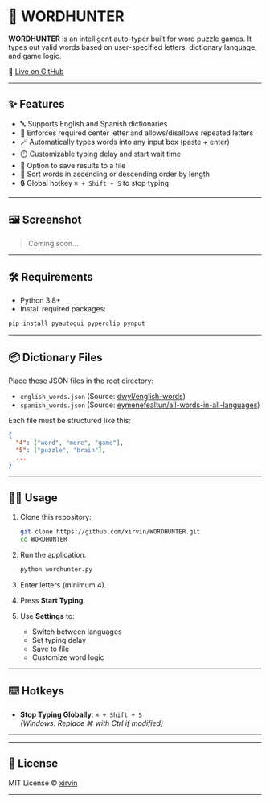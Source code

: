 # 🧠 WORDHUNTER

**WORDHUNTER** is an intelligent auto-typer built for word puzzle games. It types out valid words based on user-specified letters, dictionary language, and game logic.

🚀 [Live on GitHub](https://github.com/xirvin/WORDHUNTER/)

---

## ✨ Features

- 🔤 Supports English and Spanish dictionaries
- 🎯 Enforces required center letter and allows/disallows repeated letters
- 🪄 Automatically types words into any input box (paste + enter)
- ⏱️ Customizable typing delay and start wait time
- 💾 Option to save results to a file
- 🔡 Sort words in ascending or descending order by length
- 🔒 Global hotkey `⌘ + Shift + S` to stop typing

---

## 🖼️ Screenshot

> Coming soon...

---

## 🛠 Requirements

- Python 3.8+
- Install required packages:

```bash
pip install pyautogui pyperclip pynput
```

---

## 📦 Dictionary Files

Place these JSON files in the root directory:

- `english_words.json` (Source: [dwyl/english-words](https://github.com/dwyl/english-words))
- `spanish_words.json` (Source: [eymenefealtun/all-words-in-all-languages](https://github.com/eymenefealtun/all-words-in-all-languages))

Each file must be structured like this:

```json
{
  "4": ["word", "more", "game"],
  "5": ["puzzle", "brain"],
  ...
}
```

---

## 🧑‍💻 Usage

1. Clone this repository:
   ```bash
   git clone https://github.com/xirvin/WORDHUNTER.git
   cd WORDHUNTER
   ```

2. Run the application:
   ```bash
   python wordhunter.py
   ```

3. Enter letters (minimum 4).
4. Press **Start Typing**.
5. Use **Settings** to:
   - Switch between languages
   - Set typing delay
   - Save to file
   - Customize word logic

---

## ⌨️ Hotkeys

- **Stop Typing Globally**: `⌘ + Shift + S`  
  *(Windows: Replace ⌘ with Ctrl if modified)*

---

---

## 📄 License

MIT License © [xirvin](https://github.com/xirvin)

---
